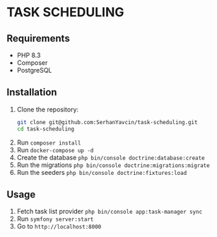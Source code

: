 # TASK SCHEDULING

## Requirements
- PHP 8.3
- Composer
- PostgreSQL

## Installation

1. Clone the repository:
    ```sh
    git clone git@github.com:SerhanYavcin/task-scheduling.git
    cd task-scheduling
    ```
2. Run `composer install`
3. Run ` docker-compose up -d `
4. Create the database `php bin/console doctrine:database:create`
5. Run the migrations `php bin/console doctrine:migrations:migrate`
6. Run the seeders `php bin/console doctrine:fixtures:load`


## Usage
1. Fetch task list provider `php bin/console app:task-manager sync`
2. Run `symfony server:start`
3. Go to `http://localhost:8000`